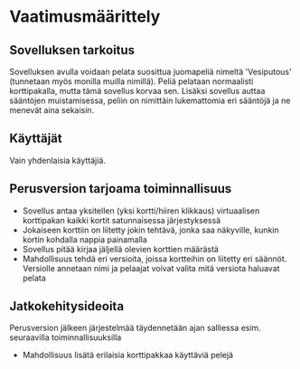 # Vaatimusmäärittely

## Sovelluksen tarkoitus

Sovelluksen avulla voidaan pelata suosittua juomapeliä nimeltä 'Vesiputous' (tunnetaan myös monilla muilla nimillä). Peliä pelataan normaalisti korttipakalla, mutta tämä sovellus korvaa sen. Lisäksi sovellus auttaa sääntöjen muistamisessa, peliin on nimittäin lukemattomia eri sääntöjä ja ne menevät aina sekaisin.

## Käyttäjät

Vain yhdenlaisia käyttäjiä.

## Perusversion tarjoama toiminnallisuus

- Sovellus antaa yksitellen (yksi kortti/hiiren klikkaus) virtuaalisen korttipakan kaikki kortit satunnaisessa järjestyksessä
- Jokaiseen korttiin on liitetty jokin tehtävä, jonka saa näkyville, kunkin kortin kohdalla nappia painamalla
- Sovellus pitää kirjaa jäljellä olevien korttien määrästä
- Mahdollisuus tehdä eri versioita, joissa kortteihin on liitetty eri säännöt. Versiolle annetaan nimi ja pelaajat voivat valita mitä versiota haluavat pelata

## Jatkokehitysideoita

Perusversion jälkeen järjestelmää täydennetään ajan salliessa esim. seuraavilla toiminnallisuuksilla

- Mahdollisuus lisätä erilaisia korttipakkaa käyttäviä pelejä
